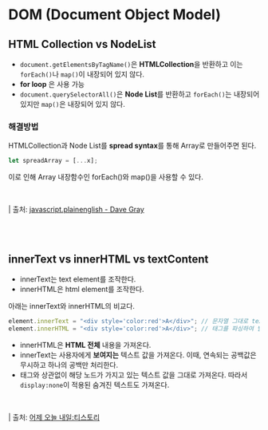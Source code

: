 # DOM (Document Object Model)

## HTML Collection vs NodeList

- `document.getElementsByTagName()`은 **HTMLCollection**을 반환하고 이는 `forEach()`나 `map()`이 내장되어 있지 않다.
- **for loop** 은 사용 가능
- `document.querySelectorAll()`은 **Node List**를 반환하고 `forEach()`는 내장되어 있지만 `map()`은 내장되어 있지 않다.
  <br>

### 해결방법

HTMLCollection과 Node List를 **spread syntax**를 통해 Array로 만들어주면 된다.

```js
let spreadArray = [...x];
```

이로 인해 Array 내장함수인 forEach()와 map()을 사용할 수 있다.

<br>

| 출처: [javascript.plainenglish - Dave Gray](https://javascript.plainenglish.io/start-using-foreach-and-map-with-dom-selections-754616f8e7a7)

<br><br>

## innerText vs innerHTML vs textContent

- innerText는 text element를 조작한다.
- innerHTML은 html element를 조작한다.

아래는 innerText와 innerHTML의 비교다.

```js
element.innerText = "<div style='color:red'>A</div>"; // 문자열 그대로 text로 들어감
element.innerHTML = "<div style='color:red'>A</div>"; // 태그를 파싱하여 빨간색 A가 들어감
```

- innerHTML은 **HTML 전체** 내용을 가져온다.
- innerText는 사용자에게 **보여지는** 텍스트 값을 가져온다. 이때, 연속되는 공백값은 무시하고 하나의 공백만 처리한다.
- 태그와 상관없이 해당 노드가 가지고 있는 텍스트 값을 그대로 가져온다. 따라서 `display:none`이 적용된 숨겨진 텍스트도 가져온다.

<br>

| 출처: [어제 오늘 내일:티스토리](https://hianna.tistory.com/480)
